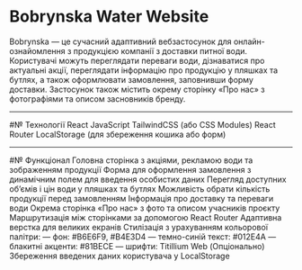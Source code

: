 # Bobrynska Water Website
Bobrynska — це сучасний адаптивний вебзастосунок для онлайн-ознайомлення з продукцією компанії з доставки питної води. Користувачі можуть переглядати переваги води, дізнаватися про актуальні акції, переглядати інформацію про продукцію у пляшках та бутлях, а також оформлювати замовлення, заповнивши форму доставки. Застосунок також містить окрему сторінку «Про нас» з фотографіями та описом засновників бренду.

---

#№ Технології
React
JavaScript
TailwindCSS (або CSS Modules)
React Router
LocalStorage (для збереження кошика або форм)

---

#№ Функціонал
Головна сторінка з акціями, рекламою води та зображенням продукції
Форма для оформлення замовлення з динамічним полем для введення особистих даних
Перегляд доступних об’ємів і цін води у пляшках та бутлях
Можливість обрати кількість продукції перед замовленням
Інформація про доставку та переваги води
Окрема сторінка «Про нас» з фото та описом учасників проєкту
Маршрутизація між сторінками за допомогою React Router
Адаптивна верстка для великих екранів
Стилізація з урахуванням кольорової палітри:
— фон: #B6E6F9, #B4E3D4
— темно-синій текст: #012E4A
— блакитні акценти: #81BECE
— шрифти: Titillium Web
(Опціонально) Збереження введених даних користувача у LocalStorage
